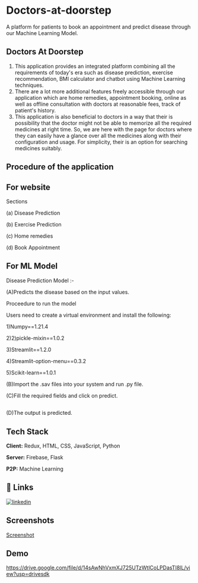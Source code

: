 # Doctors-at-doorstep
A platform for patients to book an appointment and predict disease through our Machine Learning Model.

## Doctors At Doorstep

1. This application provides an integrated platform combining all the requirements of today's era such as disease prediction, exercise recommendation, BMI calculator and chatbot using Machine Learning techniques.
2. There are a lot more additional features freely accessible through our application which are home remedies, appointment booking, online as well as offline consultation with doctors at reasonable fees, track of patient's history.
3. This application is also beneficial to doctors in a way that their is possibility that the doctor might not be able to memorize all the required medicines at right time. So, we are here with the page for doctors where they can easily have a glance over all the medicines along with their configuration and usage. For simplicity, their is an option for searching medicines suitably.

## Procedure of the application

##  For website
Sections 

(a) Disease Prediction

(b) Exercise Prediction

(c) Home remedies

(d) Book Appointment
 

## For ML Model


Disease Prediction Model :- 

(A)Predicts the disease based on the input values.

Proceedure to run the model

Users need to create a virtual environment and install the following:

1)Numpy==1.21.4

2)2)pickle-mixin==1.0.2

3)Streamlit==1.2.0

4)Streamlit-option-menu==0.3.2

5)Scikit-learn==1.0.1

(B)Import the .sav files into your system and run .py file.

(C)Fill the required fields and click on predict.
##
(D)The output is predicted.



## Tech Stack

**Client:**  Redux, HTML, CSS, JavaScript, Python

**Server:** Firebase, Flask

**P2P:**  Machine Learning




## 🔗 Links
[![linkedin](https://img.shields.io/badge/linkedin-0A66C2?style=for-the-badge&logo=linkedin&logoColor=white)](https://www.linkedin.com/in/sagar-singh16/)
 


## Screenshots

[Screenshot]("https://drive.google.com/drive/folders/1eQFsrXJVoVAdkJ0-xRvbs_OkI6lInH9b")


## Demo

 

https://drive.google.com/file/d/14sAwNhVxmXJ725UTzWtlCoLPDasTI8lL/view?usp=drivesdk
